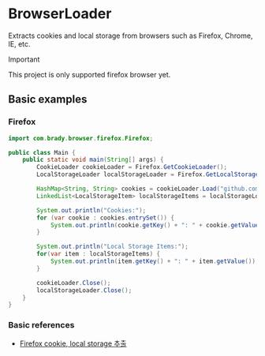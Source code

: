 # BrowserLoader
Extracts cookies and local storage from browsers such as Firefox, Chrome, IE, etc.

> [!IMPORTANT]
> This project is only supported firefox browser yet. 

## Basic examples

### Firefox

```java
import com.brady.browser.firefox.Firefox;

public class Main {
    public static void main(String[] args) {
        CookieLoader cookieLoader = Firefox.GetCookieLoader();
        LocalStorageLoader localStorageLoader = Firefox.GetLocalStorageLoader("https", "github.com");

        HashMap<String, String> cookies = cookieLoader.Load("github.com");
        LinkedList<LocalStorageItem> localStorageItems = localStorageLoader.Load();

        System.out.println("Cookies:");
        for (var cookie : cookies.entrySet()) {
            System.out.println(cookie.getKey() + ": " + cookie.getValue());
        }

        System.out.println("Local Storage Items:");
        for(var item : localStorageItems) {
            System.out.println(item.getKey() + ": " + item.getValue());
        }

        cookieLoader.Close();
        localStorageLoader.Close();
    }
}
```

### Basic references

- [Firefox cookie, local storage 추출](https://doyu66.tistory.com/24)
